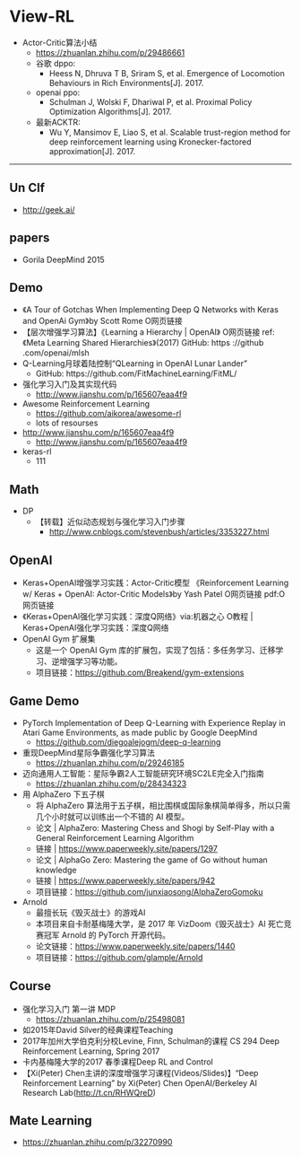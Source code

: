 # View-RL

+ Actor-Critic算法小结
	+ https://zhuanlan.zhihu.com/p/29486661
	+ 谷歌 dppo:
		+ Heess N, Dhruva T B, Sriram S, et al. Emergence of Locomotion Behaviours in Rich Environments[J]. 2017.
	+ openai ppo:
		+ Schulman J, Wolski F, Dhariwal P, et al. Proximal Policy Optimization Algorithms[J]. 2017.
	+ 最新ACKTR:
		+ Wu Y, Mansimov E, Liao S, et al. Scalable trust-region method for deep reinforcement learning using Kronecker-factored approximation[J]. 2017.

---

## Un Clf
- http://geek.ai/

## papers
- Gorila DeepMind 2015

## Demo
- 《A Tour of Gotchas When Implementing Deep Q Networks with Keras and OpenAi Gym》by Scott Rome O网页链接 
- 【层次增强学习算法】《Learning a Hierarchy | OpenAI》 O网页链接 ref:《Meta Learning Shared Hierarchies》(2017) GitHub: https ://github .com/openai/mlsh
- Q-Learning月球着陆控制“QLearning in OpenAI Lunar Lander” 
	- GitHub: https:\//github.com\/FitMachineLearning/FitML/ 
- 强化学习入门及其实现代码
	- http://www.jianshu.com/p/165607eaa4f9
- Awesome Reinforcement Learning
	- https://github.com/aikorea/awesome-rl
	- lots of resourses
- http://www.jianshu.com/p/165607eaa4f9
	- http://www.jianshu.com/p/165607eaa4f9
- keras-rl
	- 111

## Math
- DP
	- 【转载】近似动态规划与强化学习入门步骤
		- http://www.cnblogs.com/stevenbush/articles/3353227.html
## OpenAI
- Keras+OpenAI增强学习实践：Actor-Critic模型
	《Reinforcement Learning w/ Keras + OpenAI: Actor-Critic Models》by Yash Patel O网页链接 pdf:O网页链接 
- 《Keras+OpenAI强化学习实践：深度Q网络》via:机器之心 O教程 | Keras+OpenAI强化学习实践：深度Q网络
- OpenAI Gym 扩展集
	- 这是一个 OpenAI Gym 库的扩展包，实现了包括：多任务学习、迁移学习、逆增强学习等功能。
	- 项目链接：https://github.com/Breakend/gym-extensions

## Game Demo
- PyTorch Implementation of Deep Q-Learning with Experience Replay in Atari Game Environments, as made public by Google DeepMind
	- https://github.com/diegoalejogm/deep-q-learning
- 重现DeepMind星际争霸强化学习算法
	- https://zhuanlan.zhihu.com/p/29246185
- 迈向通用人工智能：星际争霸2人工智能研究环境SC2LE完全入门指南
	- https://zhuanlan.zhihu.com/p/28434323
- 用 AlphaZero 下五子棋
	- 将 AlphaZero 算法用于五子棋，相比围棋或国际象棋简单得多，所以只需几个小时就可以训练出一个不错的 AI 模型。
	- 论文 | AlphaZero: Mastering Chess and Shogi by Self-Play with a General Reinforcement Learning Algorithm
	- 链接 | https://www.paperweekly.site/papers/1297
	- 论文 | AlphaGo Zero: Mastering the game of Go without human knowledge
	- 链接 | https://www.paperweekly.site/papers/942
	- 项目链接：https://github.com/junxiaosong/AlphaZeroGomoku
- Arnold
	- 最擅长玩《毁灭战士》的游戏AI
	- 本项目来自卡耐基梅隆大学，是 2017 年 VizDoom《毁灭战士》AI 死亡竞赛冠军 Arnold 的 PyTorch 开源代码。
	- 论文链接：https://www.paperweekly.site/papers/1440
	- 项目链接：https://github.com/glample/Arnold
## Course
- 强化学习入门 第一讲 MDP
	- https://zhuanlan.zhihu.com/p/25498081
- 如2015年David Silver的经典课程Teaching
- 2017年加州大学伯克利分校Levine, Finn, Schulman的课程 CS 294 Deep Reinforcement Learning, Spring 2017 
- 卡内基梅隆大学的2017 春季课程Deep RL and Control
- 【Xi(Peter) Chen主讲的深度增强学习课程(Videos/Slides)】“Deep Reinforcement Learning” by Xi(Peter) Chen OpenAI/Berkeley AI Research Lab(http://t.cn/RHWQreD)

## Mate Learning
- https://zhuanlan.zhihu.com/p/32270990
